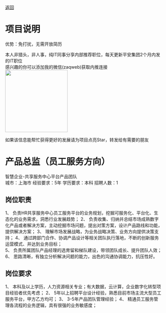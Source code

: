 [返回](../../)

# 项目说明

优势：免打扰，无需开放简历

本人非猎头，非人事，纯IT同事分享内部推荐职位，每天更新平安集团2个月内发的IT职位  
感兴趣的你可以添加我的微信(zaqweb)获取内推连接  
<img src="https://github.com/zaqweb/PA-IT-JOBS/blob/master/WechatICode.jpeg"  height="200" width="200">

如果该信息能帮忙获得更好的发展请为项目点亮Star，转发给有需要的朋友

# 产品总监（员工服务方向）
智慧企业-共享服务中心平台产品团队  
城市：上海市 经验要求：5年 学历要求：本科  招聘人数：1

## 岗位职责
1、	负责HR共享服务中心员工服务平台的业务规划，挖掘可服务化、平台化、生态化的业务需求，洞悉行业发展趋势；
2、	负责收集、归纳并总结市场成熟数字化产品或者解决方案，主动挖掘市场问题，提出对策方案，设计产品路线和功能，提供解决方案；
3、	理解市场发展战略，为业务战略决策、业务方向提供决策支持；
4、	通过跨部门合作、协调产品设计等相关团队执行落地，不断的创新服务运营模式、并达到业务目标；  
5、	负责所属团队产品经理的选育留和梯队建设，带领团队成长、提升团队人效；
6、	思路清晰，有独立分析解决问题的能力，出色的沟通协调能力，抗压性好。

## 岗位要求
1、 本科及以上学历，人力资源相关专业；有大数据，云计算，企业数字化转型项目经验者优先考虑； 
2、 5年以上招聘平台设计经验，熟悉目前市场主流大型员工服务平台，甲方乙方均可； 
3、 3-5年产品团队管理经验；
4、 精通员工服务管理各流程的业务逻辑，具有很强的业务敏感度；




